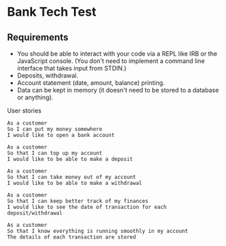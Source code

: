 # Bank Tech Test

## Requirements
- You should be able to interact with your code via a REPL like IRB or the JavaScript console. (You don't need to implement a command line interface that takes input from STDIN.)
- Deposits, withdrawal.
- Account statement (date, amount, balance) printing.
- Data can be kept in memory (it doesn't need to be stored to a database or anything).

User stories

```
As a customer
So I can put my money somewhere
I would like to open a bank account
```

```
As a customer
So that I can top up my account
I would like to be able to make a deposit
```

```
As a customer
So that I can take money out of my account
I would like to be able to make a withdrawal
```

```
As a customer 
So that I can keep better track of my finances
I would like to see the date of transaction for each deposit/withdrawal
```

``` 
As a customer
So that I know everything is running smoothly in my account
The details of each transaction are stored
```
